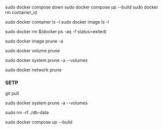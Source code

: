 
sudo docker compose down
sudo docker compose up --build
sudo docker rm container_id


sudo docker container ls -l
sudo docker image ls -l

<!-- Remove unused Docker containers: -->
sudo docker rm $(docker ps -aq -f status=exited)

<!-- Remove dangling images (unused images): -->
sudo docker image prune -a

<!-- Clear unused volumes: -->
sudo docker volume prune

<!-- To clear everything unused: -->
sudo docker system prune -a --volumes

<!-- Remove unused networks: -->
sudo docker network prune


### SETP

git pull

sudo docker system prune -a --volumes

sudo rm -rf ./db-data

sudo docker compose up --build